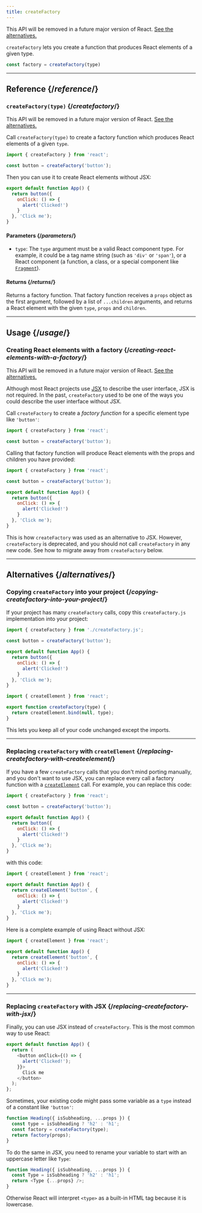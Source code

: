```yaml
---
title: createFactory
---
```


<Deprecated>

This API will be removed in a future major version of React. [See the alternatives.](#alternatives)

</Deprecated>

<Intro>

`createFactory` lets you create a function that produces React elements of a given type.

```js
const factory = createFactory(type)
```

</Intro>

<InlineToc />

---

## Reference {/*reference*/}

### `createFactory(type)` {/*createfactory*/}

<Deprecated>

This API will be removed in a future major version of React. [See the alternatives.](#alternatives)

</Deprecated>

Call `createFactory(type)` to create a factory function which produces React elements of a given `type`.

```js
import { createFactory } from 'react';

const button = createFactory('button');
```

Then you can use it to create React elements without JSX:

```js
export default function App() {
  return button({
    onClick: () => {
      alert('Clicked!')
    }
  }, 'Click me');
}
```

#### Parameters {/*parameters*/}

* `type`: The `type` argument must be a valid React component type. For example, it could be a tag name string (such as `'div'` or `'span'`), or a React component (a function, a class, or a special component like [`Fragment`](/reference/react/Fragment)).

#### Returns {/*returns*/}

Returns a factory function. That factory function receives a `props` object as the first argument, followed by a list of `...children` arguments, and returns a React element with the given `type`, `props` and `children`.

---

## Usage {/*usage*/}

### Creating React elements with a factory {/*creating-react-elements-with-a-factory*/}

<Deprecated>

This API will be removed in a future major version of React. [See the alternatives.](#alternatives)

</Deprecated>

Although most React projects use [JSX](/learn/writing-markup-with-jsx) to describe the user interface, JSX is not required. In the past, `createFactory` used to be one of the ways you could describe the user interface without JSX.

Call `createFactory` to create a *factory function* for a specific element type like `'button'`:

```js
import { createFactory } from 'react';

const button = createFactory('button');
```

Calling that factory function will produce React elements with the props and children you have provided:

<Sandpack>

```js App.js
import { createFactory } from 'react';

const button = createFactory('button');

export default function App() {
  return button({
    onClick: () => {
      alert('Clicked!')
    }
  }, 'Click me');
}
```

</Sandpack>

This is how `createFactory` was used as an alternative to JSX. However, `createFactory` is deprecated, and you should not call `createFactory` in any new code. See how to migrate away from `createFactory` below.

---

## Alternatives {/*alternatives*/}

### Copying `createFactory` into your project {/*copying-createfactory-into-your-project*/}

If your project has many `createFactory` calls, copy this `createFactory.js` implementation into your project:

<Sandpack>

```js App.js
import { createFactory } from './createFactory.js';

const button = createFactory('button');

export default function App() {
  return button({
    onClick: () => {
      alert('Clicked!')
    }
  }, 'Click me');
}
```

```js createFactory.js
import { createElement } from 'react';

export function createFactory(type) {
  return createElement.bind(null, type);
}
```

</Sandpack>

This lets you keep all of your code unchanged except the imports.

---

### Replacing `createFactory` with `createElement` {/*replacing-createfactory-with-createelement*/}

If you have a few `createFactory` calls that you don't mind porting manually, and you don't want to use JSX, you can replace every call a factory function with a [`createElement`](/reference/react/createElement) call. For example, you can replace this code:

```js {1,3,6}
import { createFactory } from 'react';

const button = createFactory('button');

export default function App() {
  return button({
    onClick: () => {
      alert('Clicked!')
    }
  }, 'Click me');
}
```

with this code:


```js {1,4}
import { createElement } from 'react';

export default function App() {
  return createElement('button', {
    onClick: () => {
      alert('Clicked!')
    }
  }, 'Click me');
}
```

Here is a complete example of using React without JSX:

<Sandpack>

```js App.js
import { createElement } from 'react';

export default function App() {
  return createElement('button', {
    onClick: () => {
      alert('Clicked!')
    }
  }, 'Click me');
}
```

</Sandpack>

---

### Replacing `createFactory` with JSX {/*replacing-createfactory-with-jsx*/}

Finally, you can use JSX instead of `createFactory`. This is the most common way to use React:

<Sandpack>

```js App.js
export default function App() {
  return (
    <button onClick={() => {
      alert('Clicked!');
    }}>
      Click me
    </button>
  );
};
```

</Sandpack>

<Pitfall>

Sometimes, your existing code might pass some variable as a `type` instead of a constant like `'button'`:

```js {3}
function Heading({ isSubheading, ...props }) {
  const type = isSubheading ? 'h2' : 'h1';
  const factory = createFactory(type);
  return factory(props);
}
```

To do the same in JSX, you need to rename your variable to start with an uppercase letter like `Type`:

```js {2,3}
function Heading({ isSubheading, ...props }) {
  const Type = isSubheading ? 'h2' : 'h1';
  return <Type {...props} />;
}
```

Otherwise React will interpret `<type>` as a built-in HTML tag because it is lowercase.

</Pitfall>
